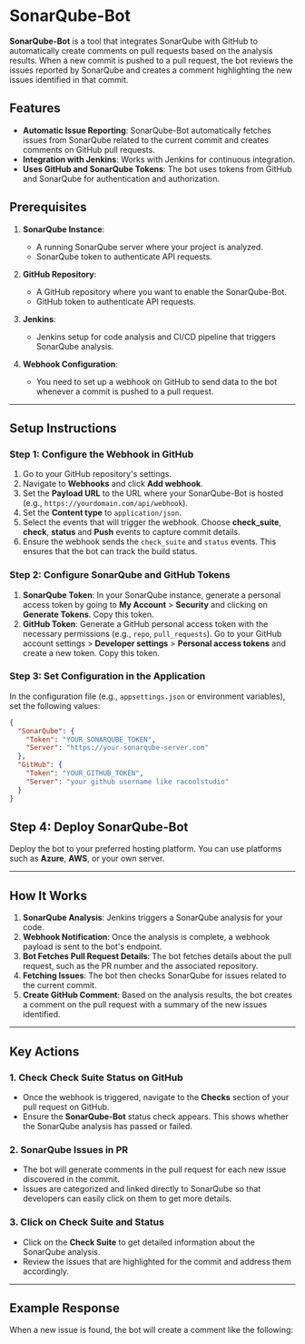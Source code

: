 # SonarQube-Bot

**SonarQube-Bot** is a tool that integrates SonarQube with GitHub to automatically create comments on pull requests based on the analysis results. When a new commit is pushed to a pull request, the bot reviews the issues reported by SonarQube and creates a comment highlighting the new issues identified in that commit.

## Features
- **Automatic Issue Reporting**: SonarQube-Bot automatically fetches issues from SonarQube related to the current commit and creates comments on GitHub pull requests.
- **Integration with Jenkins**: Works with Jenkins for continuous integration.
- **Uses GitHub and SonarQube Tokens**: The bot uses tokens from GitHub and SonarQube for authentication and authorization.

## Prerequisites

1. **SonarQube Instance**:
   - A running SonarQube server where your project is analyzed.
   - SonarQube token to authenticate API requests.

2. **GitHub Repository**:
   - A GitHub repository where you want to enable the SonarQube-Bot.
   - GitHub token to authenticate API requests.

3. **Jenkins**:
   - Jenkins setup for code analysis and CI/CD pipeline that triggers SonarQube analysis.

4. **Webhook Configuration**:
   - You need to set up a webhook on GitHub to send data to the bot whenever a commit is pushed to a pull request.

---

## Setup Instructions

### Step 1: Configure the Webhook in GitHub
1. Go to your GitHub repository's settings.
2. Navigate to **Webhooks** and click **Add webhook**.
3. Set the **Payload URL** to the URL where your SonarQube-Bot is hosted (e.g., `https://yourdomain.com/api/webhook`).
4. Set the **Content type** to `application/json`.
5. Select the events that will trigger the webhook. Choose **check_suite**, **check**, **status** and **Push** events to capture commit details.
6. Ensure the webhook sends the `check_suite` and `status` events. This ensures that the bot can track the build status.

### Step 2: Configure SonarQube and GitHub Tokens
1. **SonarQube Token**: In your SonarQube instance, generate a personal access token by going to **My Account** > **Security** and clicking on **Generate Tokens**. Copy this token.
2. **GitHub Token**: Generate a GitHub personal access token with the necessary permissions (e.g., `repo`, `pull_requests`). Go to your GitHub account settings > **Developer settings** > **Personal access tokens** and create a new token. Copy this token.

### Step 3: Set Configuration in the Application
In the configuration file (e.g., `appsettings.json` or environment variables), set the following values:

```json
{
  "SonarQube": {
    "Token": "YOUR_SONARQUBE_TOKEN",
    "Server": "https://your-sonarqube-server.com"
  },
  "GitHub": {
    "Token": "YOUR_GITHUB_TOKEN",
    "Server": "your github username like racoolstudio"
  }
}
```
## Step 4: Deploy SonarQube-Bot

Deploy the bot to your preferred hosting platform. You can use platforms such as **Azure**, **AWS**, or your own server.

---

## How It Works

1. **SonarQube Analysis**: Jenkins triggers a SonarQube analysis for your code.
2. **Webhook Notification**: Once the analysis is complete, a webhook payload is sent to the bot's endpoint.
3. **Bot Fetches Pull Request Details**: The bot fetches details about the pull request, such as the PR number and the associated repository.
4. **Fetching Issues**: The bot then checks SonarQube for issues related to the current commit.
5. **Create GitHub Comment**: Based on the analysis results, the bot creates a comment on the pull request with a summary of the new issues identified.

---

## Key Actions

### 1. **Check Check Suite Status on GitHub**

- Once the webhook is triggered, navigate to the **Checks** section of your pull request on GitHub.
- Ensure the **SonarQube-Bot** status check appears. This shows whether the SonarQube analysis has passed or failed.

### 2. **SonarQube Issues in PR**

- The bot will generate comments in the pull request for each new issue discovered in the commit.
- Issues are categorized and linked directly to SonarQube so that developers can easily click on them to get more details.

### 3. **Click on Check Suite and Status**

- Click on the **Check Suite** to get detailed information about the SonarQube analysis.
- Review the issues that are highlighted for the commit and address them accordingly.

---

## Example Response

When a new issue is found, the bot will create a comment like the following:


